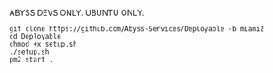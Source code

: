 ABYSS DEVS ONLY. UBUNTU ONLY.
```
git clone https://github.com/Abyss-Services/Deployable -b miami2
cd Deployable
chmod +x setup.sh
./setup.sh
pm2 start .
```
